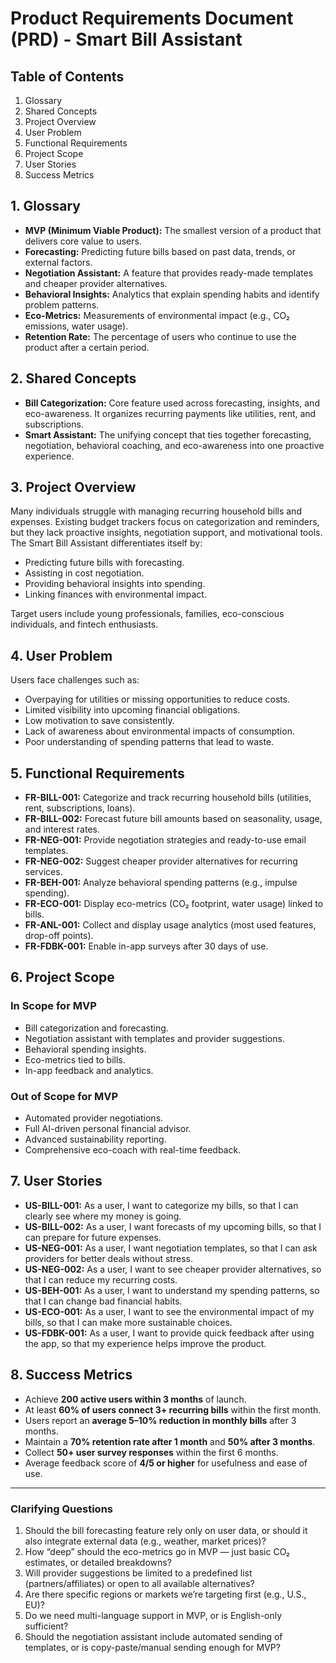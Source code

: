 # Product Requirements Document (PRD) - Smart Bill Assistant

## Table of Contents

1.  Glossary
2.  Shared Concepts
3.  Project Overview
4.  User Problem
5.  Functional Requirements
6.  Project Scope
7.  User Stories
8.  Success Metrics

## 1. Glossary

- **MVP (Minimum Viable Product):** The smallest version of a product that delivers core value to users.
- **Forecasting:** Predicting future bills based on past data, trends, or external factors.
- **Negotiation Assistant:** A feature that provides ready-made templates and cheaper provider alternatives.
- **Behavioral Insights:** Analytics that explain spending habits and identify problem patterns.
- **Eco-Metrics:** Measurements of environmental impact (e.g., CO₂ emissions, water usage).
- **Retention Rate:** The percentage of users who continue to use the product after a certain period.

## 2. Shared Concepts

- **Bill Categorization:** Core feature used across forecasting, insights, and eco-awareness. It organizes recurring payments like utilities, rent, and subscriptions.
- **Smart Assistant:** The unifying concept that ties together forecasting, negotiation, behavioral coaching, and eco-awareness into one proactive experience.

## 3. Project Overview

Many individuals struggle with managing recurring household bills and expenses. Existing budget trackers focus on categorization and reminders, but they lack proactive insights, negotiation support, and motivational tools.  
The Smart Bill Assistant differentiates itself by:

- Predicting future bills with forecasting.
- Assisting in cost negotiation.
- Providing behavioral insights into spending.
- Linking finances with environmental impact.

Target users include young professionals, families, eco-conscious individuals, and fintech enthusiasts.

## 4. User Problem

Users face challenges such as:

- Overpaying for utilities or missing opportunities to reduce costs.
- Limited visibility into upcoming financial obligations.
- Low motivation to save consistently.
- Lack of awareness about environmental impacts of consumption.
- Poor understanding of spending patterns that lead to waste.

## 5. Functional Requirements

- **FR-BILL-001:** Categorize and track recurring household bills (utilities, rent, subscriptions, loans).
- **FR-BILL-002:** Forecast future bill amounts based on seasonality, usage, and interest rates.
- **FR-NEG-001:** Provide negotiation strategies and ready-to-use email templates.
- **FR-NEG-002:** Suggest cheaper provider alternatives for recurring services.
- **FR-BEH-001:** Analyze behavioral spending patterns (e.g., impulse spending).
- **FR-ECO-001:** Display eco-metrics (CO₂ footprint, water usage) linked to bills.
- **FR-ANL-001:** Collect and display usage analytics (most used features, drop-off points).
- **FR-FDBK-001:** Enable in-app surveys after 30 days of use.

## 6. Project Scope

### In Scope for MVP

- Bill categorization and forecasting.
- Negotiation assistant with templates and provider suggestions.
- Behavioral spending insights.
- Eco-metrics tied to bills.
- In-app feedback and analytics.

### Out of Scope for MVP

- Automated provider negotiations.
- Full AI-driven personal financial advisor.
- Advanced sustainability reporting.
- Comprehensive eco-coach with real-time feedback.

## 7. User Stories

- **US-BILL-001:** As a user, I want to categorize my bills, so that I can clearly see where my money is going.
- **US-BILL-002:** As a user, I want forecasts of my upcoming bills, so that I can prepare for future expenses.
- **US-NEG-001:** As a user, I want negotiation templates, so that I can ask providers for better deals without stress.
- **US-NEG-002:** As a user, I want to see cheaper provider alternatives, so that I can reduce my recurring costs.
- **US-BEH-001:** As a user, I want to understand my spending patterns, so that I can change bad financial habits.
- **US-ECO-001:** As a user, I want to see the environmental impact of my bills, so that I can make more sustainable choices.
- **US-FDBK-001:** As a user, I want to provide quick feedback after using the app, so that my experience helps improve the product.

## 8. Success Metrics

- Achieve **200 active users within 3 months** of launch.
- At least **60% of users connect 3+ recurring bills** within the first month.
- Users report an **average 5–10% reduction in monthly bills** after 3 months.
- Maintain a **70% retention rate after 1 month** and **50% after 3 months**.
- Collect **50+ user survey responses** within the first 6 months.
- Average feedback score of **4/5 or higher** for usefulness and ease of use.

---

### Clarifying Questions

1. Should the bill forecasting feature rely only on user data, or should it also integrate external data (e.g., weather, market prices)?
2. How “deep” should the eco-metrics go in MVP — just basic CO₂ estimates, or detailed breakdowns?
3. Will provider suggestions be limited to a predefined list (partners/affiliates) or open to all available alternatives?
4. Are there specific regions or markets we’re targeting first (e.g., U.S., EU)?
5. Do we need multi-language support in MVP, or is English-only sufficient?
6. Should the negotiation assistant include automated sending of templates, or is copy-paste/manual sending enough for MVP?
